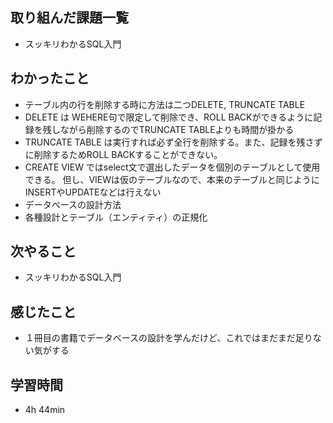 ## 取り組んだ課題一覧
- スッキリわかるSQL入門
## わかったこと
- テーブル内の行を削除する時に方法は二つDELETE, TRUNCATE TABLE
- DELETE は WEHERE句で限定して削除でき、ROLL BACKができるように記録を残しながら削除するのでTRUNCATE TABLEよりも時間が掛かる
- TRUNCATE TABLE は実行すれば必ず全行を削除する。また、記録を残さずに削除するためROLL BACKすることができない。
- CREATE VIEW ではselect文で選出したデータを個別のテーブルとして使用できる。
  但し、VIEWは仮のテーブルなので、本来のテーブルと同じようにINSERTやUPDATEなどは行えない
- データベースの設計方法
- 各種設計とテーブル（エンティティ）の正規化
## 次やること
- スッキリわかるSQL入門
## 感じたこと
- １冊目の書籍でデータベースの設計を学んだけど、これではまだまだ足りない気がする
## 学習時間
- 4h 44min
